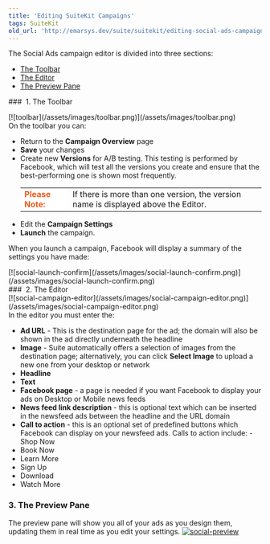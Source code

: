 ```yaml
---
title: 'Editing SuiteKit Campaigns'
tags: SuiteKit
old_url: 'http://emarsys.dev/suite/suitekit/editing-social-ads-campaigns/'
---
```


The Social Ads campaign editor is divided into three sections:

- [The Toolbar](#toolbar)
- [The Editor](#editor)
- [The Preview Pane](#preview)
 
<a name="toolbar"></a>###  1. The Toolbar

<div class="row">[![toolbar](/assets/images/toolbar.png)](/assets/images/toolbar.png)</div> On the toolbar you can:

- Return to the **Campaign Overview** page
- **Save** your changes
- Create new **Versions** for A/B testing. This testing is performed by Facebook, which will test all the versions you create and ensure that the best-performing one is shown most frequently. <table style="width: 100%;"><tbody><tr><td style="text-align: left; width: 80px; border-color: #fff; background-color: #fff; color: #eb5a19;">**Please Note:**</td> <td>If there is more than one version, the version name is displayed above the Editor.</td> </tr></tbody></table>
- Edit the **Campaign Settings**
- **Launch** the campaign.

 When you launch a campaign, Facebook will display a summary of the settings you have made:

<div class="row">[![social-launch-confirm](/assets/images/social-launch-confirm.png)](/assets/images/social-launch-confirm.png)</div><a name="editor"></a>###  2. The Editor

<div class="row">[![social-campaign-editor](/assets/images/social-campaign-editor.png)](/assets/images/social-campaign-editor.png)</div> In the editor you must enter the:

- **Ad URL** - This is the destination page for the ad; the domain will also be shown in the ad directly underneath the headline
- **Image** - Suite automatically offers a selection of images from the destination page; alternatively, you can click **Select Image** to upload a new one from your desktop or network
- **Headline**
- **Text**
- **Facebook page** - a page is needed if you want Facebook to display your ads on Desktop or Mobile news feeds
- **News feed link description** - this is optional text which can be inserted in the newsfeed ads between the headline and the URL domain
- **Call to action** - this is an optional set of predefined buttons which Facebook can display on your newsfeed ads. Calls to action include: - Shop Now
- Book Now
- Learn More
- Sign Up
- Download
- Watch More<a name="preview"></a>

### 3. The Preview Pane

 The preview pane will show you all of your ads as you design them, updating them in real time as you edit your settings. [![social-preview](/assets/images/social-preview.png)](/assets/images/social-preview.png)